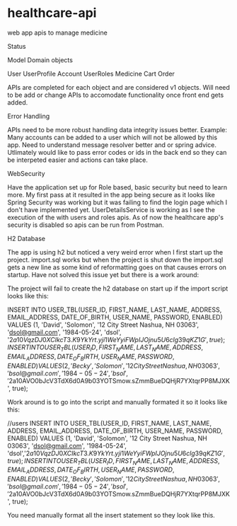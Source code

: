 # healthcare-api
web app apis to manage medicine

Status

Model Domain objects

User
UserProfile
Account
UserRoles
Medicine
Cart
Order

APIs are completed for each object and are considered v1 objects. Will need to be add or change APIs to accomodate functionality once front end gets added.

Error Handling

APIs need to be more robust handling data integrity issues better. Example: Many accounts can be added to a user which will not be allowed by this app.
Need to understand message resolver better and or spring advice.  Utlimately would like to pass error codes or ids in the back end so they can be interpeted easier 
and actions can take place.

WebSecurity 

Have the application set up for Role based, basic security but need to learn more.  My first pass at it resulted in the app being secure as it looks like Spring Security 
was working but it was failing to find the login page which I don't have implemented yet.  UserDetailsService is working as I see the execution of the with users and roles
apis.  As of now the healthcare app's security is disabled so apis can be run from Postman.

H2 Database

The app is using h2 but noticed a very weird error when I first start up the project.   import.sql works but when the project is shut down the import.sql gets a new line
as some kind of reformatting goes on that causes errors on startup. Have not solved this issue yet but there is a work around:

The project will fail to create the h2 database on start up if the import script looks like this:

INSERT INTO USER_TBL(USER_ID, FIRST_NAME, LAST_NAME, ADDRESS, EMAIL_ADDRESS, DATE_OF_BIRTH, USER_NAME, PASSWORD,
                     ENABLED)
VALUES (1, 'David', 'Solomon', '12 City Street Nashua, NH 03063', 'dsol@gmail.com', '1984-05-24', 'dsol',
        '$2a$10$VqzDJ0XCIkcT3.K9YkYrt.yji1WeYyiFWpIJOjnu5U6clg39qKZ1G', true);
INSERT INTO USER_TBL(USER_ID, FIRST_NAME, LAST_NAME, ADDRESS, EMAIL_ADDRESS, DATE_OF_BIRTH, USER_NAME, PASSWORD,
                     ENABLED)
VALUES (2, 'Becky', 'Solomon', '12 City Street Nashua, NH 03063', 'bsol@gmail.com', '1984-05-24', 'bsol',
        '$2a$10$AVO0bJcV3TdX6d0A9b03YOTSmow.sZmmBueDQHjR7YXtqrPP8MJXK', true);
        
Work around is to go into the script and manually formated it so it looks like this:

//users
INSERT INTO USER_TBL(USER_ID, FIRST_NAME, LAST_NAME, ADDRESS, EMAIL_ADDRESS, DATE_OF_BIRTH, USER_NAME, PASSWORD, ENABLED) VALUES (1, 'David', 'Solomon', '12 City Street Nashua, NH 03063', 'dsol@gmail.com', '1984-05-24', 'dsol','$2a$10$VqzDJ0XCIkcT3.K9YkYrt.yji1WeYyiFWpIJOjnu5U6clg39qKZ1G', true);
INSERT INTO USER_TBL(USER_ID, FIRST_NAME, LAST_NAME, ADDRESS, EMAIL_ADDRESS, DATE_OF_BIRTH, USER_NAME, PASSWORD, ENABLED) VALUES (2, 'Becky', 'Solomon', '12 City Street Nashua, NH 03063', 'bsol@gmail.com', '1984-05-24', 'bsol','$2a$10$AVO0bJcV3TdX6d0A9b03YOTSmow.sZmmBueDQHjR7YXtqrPP8MJXK', true);

You need manually format all the insert statement so they look like this.
